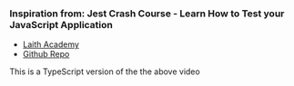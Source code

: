 ### Inspiration from: Jest Crash Course - Learn How to Test your JavaScript Application

- [Laith Academy](https://www.youtube.com/watch?v=ajiAl5UNzBU&t=912s)
- [Github Repo](https://github.com/harblaith7/jest-crash-course)

This is a TypeScript version of the the above video